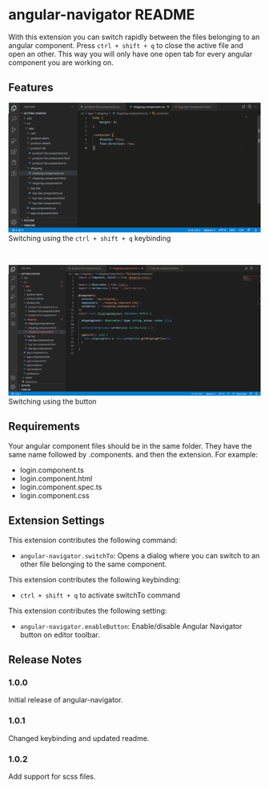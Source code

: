 # angular-navigator README

With this extension you can switch rapidly between the files belonging to an angular component. Press `ctrl + shift + q` to close the active file and open an other. This way you will only have one open tab for every angular component you are working on.
## Features

![feature using keybinding to switch](images/feature-1.gif)
Switching using the `ctrl + shift + q` keybinding

<br>

![feature using button to switch](images/feature-2.gif)
Switching using the button

## Requirements
Your angular component files should be in the same folder. They have the same name followed by .components. and then the extension.
For example:
* login.component.ts
* login.component.html
* login.component.spec.ts
* login.component.css
## Extension Settings

This extension contributes the following command:

* `angular-navigator.switchTo`: Opens a dialog where you can switch to an other file belonging to the same component.

This extension contributes the following keybinding:

* `ctrl + shift + q` to activate switchTo command

This extension contributes the following setting:

* `angular-navigator.enableButton`: Enable/disable Angular Navigator button on editor toolbar.

<!-- ## Known Issues

Calling out known issues can help limit users opening duplicate issues against your extension. -->

## Release Notes
### 1.0.0

Initial release of angular-navigator.

### 1.0.1

Changed keybinding and updated readme.

### 1.0.2

Add support for scss files.

<!-- ### 1.0.1

Fixed issue #.

### 1.1.0

Added features X, Y, and Z. -->
